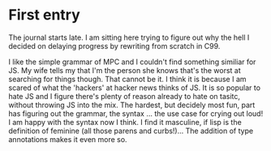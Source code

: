 # First entry

The journal starts late.
I am sitting here trying to figure out why the hell I decided on delaying progress by rewriting from scratch in C99.

I like the simple grammar of MPC and I couldn't find something similiar for JS. My wife tells my that I'm the person she knows that's the worst at searching for things though.
That cannot be it. I think it is because I am scared of what the 'hackers' at hacker news thinks of JS. It is so popular to hate JS and I figure there's plenty of reason already to hate on tasitc, without throwing JS into the mix.
The hardest, but decidely most fun, part has figuring out the grammar, the syntax ... the use case for crying out loud!
I am happy with the syntax now I think. I find it masculine, if lisp is the definition of feminine (all those parens and curbs!)...
The addition of type annotations makes it even more so.




